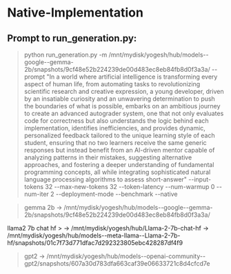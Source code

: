 # Native-Implementation

## Prompt to run_generation.py:
> python run_generation.py -m /mnt/mydisk/yogesh/hub/models--google--gemma-2b/snapshots/9cf48e52b224239de00d483ec8eb84fb8d0f3a3a/ --prompt "In a world where artificial intelligence is transforming every aspect of human life, from automating tasks to revolutionizing scientific research and creative expression, a young developer, driven by an insatiable curiosity and an unwavering determination to push the boundaries of what is possible, embarks on an ambitious journey to create an advanced autograder system, one that not only evaluates code for correctness but also understands the logic behind each implementation, identifies inefficiencies, and provides dynamic, personalized feedback tailored to the unique learning style of each student, ensuring that no two learners receive the same generic responses but instead benefit from an AI-driven mentor capable of analyzing patterns in their mistakes, suggesting alternative approaches, and fostering a deeper understanding of fundamental programming concepts, all while integrating sophisticated natural language processing algorithms to assess short-answer" --input-tokens 32 --max-new-tokens 32 --token-latency --num-warmup 0 --num-iter 2 --deployment-mode --benchmark --native

> gemma 2b ->  /mnt/mydisk/yogesh/hub/models--google--gemma-2b/snapshots/9cf48e52b224239de00d483ec8eb84fb8d0f3a3a/

llama2 7b chat hf > -> /mnt/mydisk/yogesh/hub/Llama-2-7b-chat-hf
                    -> /mnt/mydisk/yogesh/hub/models--meta-llama--Llama-2-7b-hf/snapshots/01c7f73d771dfac7d292323805ebc428287df4f9

> gpt2 -> /mnt/mydisk/yogesh/hub/models--openai-community--gpt2/snapshots/607a30d783dfa663caf39e06633721c8d4cfcd7e